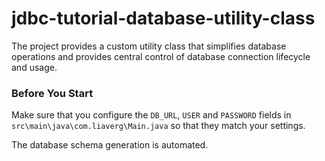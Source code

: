 # jdbc-tutorial-database-utility-class
The project provides a custom utility class that simplifies database operations and provides central control of database connection lifecycle and usage.

### Before You Start
Make sure that you configure the `DB_URL`, `USER` and `PASSWORD` fields 
in `src\main\java\com.liaverg\Main.java` so that they match your settings.  

The database schema generation is automated.